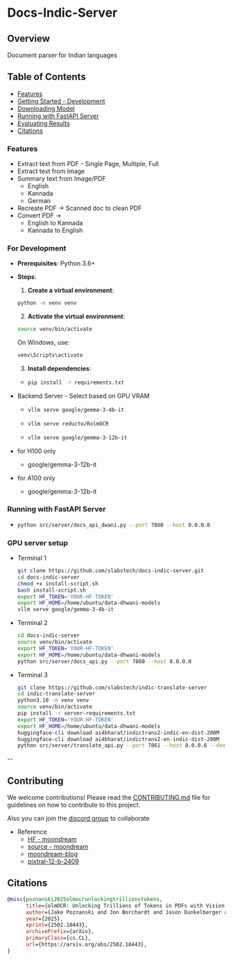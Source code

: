 # Docs-Indic-Server

## Overview
Document parser for Indian languages

## Table of Contents
- [Features](#features)
- [Getting Started - Development](#getting-started---development)
- [Downloading Model](#downloading-indic-model)
- [Running with FastAPI Server](#running-with-fastapi-server)
- [Evaluating Results](#evaluating-results)
- [Citations](#citations)

### Features 
  - Extract text from PDF - Single Page, Multiple, Full
  - Extract text from Image
  - Summary text from Image/PDF
    - English
    - Kannada
    - German
  - Recreate PDF -> Scanned doc to clean PDF
  - Convert PDF ->
    - English to Kannada
    - Kannada to English


### For Development 
- **Prerequisites**: Python 3.6+
- **Steps**:
  1. **Create a virtual environment**:
  ```bash
  python -m venv venv
  ```
  2. **Activate the virtual environment**:
  ```bash
  source venv/bin/activate
  ```
  On Windows, use:
  ```bash
  venv\Scripts\activate
  ```
  3. **Install dependencies**:
  - ```bash
    pip install -r requirements.txt
    ```

- Backend Server  - Select based on GPU VRAM
  - ```bash
    vllm serve google/gemma-3-4b-it   
    ```
  - ```bash
    vllm serve reducto/RolmOCR
    ```
  - ```bash
    vllm serve google/gemma-3-12b-it
    ```

- for H100 only
  - google/gemma-3-12b-it

- for A100 only
  - google/gemma-3-12b-it


### Running with FastAPI Server
- 
  ```bash
  python src/server/docs_api_dwani.py --port 7860 --host 0.0.0.0
  ```


### GPU server setup
  - Terminal 1 
    ```bash
    git clone https://github.com/slabstech/docs-indic-server.git
    cd docs-indic-server
    chmod +x install-script.sh
    bash install-script.sh
    export HF_TOKEN='YOUR-HF-TOKEN'
    export HF_HOME=/home/ubuntu/data-dhwani-models
    vllm serve google/gemma-3-4b-it
    ```
  - Terminal 2
    ```bash
    cd docs-indic-server
    source venv/bin/activate
    export HF_TOKEN='YOUR-HF-TOKEN'
    export HF_HOME=/home/ubuntu/data-dhwani-models
    python src/server/docs_api.py --port 7860 --host 0.0.0.0
    ```
  - Terminal 3
    ```bash
    git clone https://github.com/slabstech/indic-translate-server
    cd indic-translate-server
    python3.10 -m venv venv
    source venv/bin/activate
    pip install -r server-requirements.txt
    export HF_TOKEN='YOUR-HF-TOKEN'
    export HF_HOME=/home/ubuntu/data-dhwani-models
    huggingface-cli download ai4bharat/indictrans2-indic-en-dist-200M
    huggingface-cli download ai4bharat/indictrans2-en-indic-dist-200M
    python src/server/translate_api.py --port 7861 --host 0.0.0.0 --device cuda --use_distilled
    ```


-- 

## Contributing

We welcome contributions! Please read the [CONTRIBUTING.md](CONTRIBUTING.md) file for guidelines on how to contribute to this project.

Also you can join the [discord group](https://discord.gg/WZMCerEZ2P) to collaborate

- Reference
    - [HF - moondream](https://huggingface.co/vikhyatk/moondream2)
    - [source - moondream](https://github.com/vikhyat/moondream)
    - [moondream-blog](https://moondream.ai/blog/introducing-a-new-moondream-1-9b-and-gpu-support)
    - [pixtral-12-b-2409](https://huggingface.co/mistralai/Pixtral-12B-2409)


## Citations

```bibtex citation_1.bib
@misc{poznanski2025olmocrunlockingtrillionstokens,
      title={olmOCR: Unlocking Trillions of Tokens in PDFs with Vision Language Models}, 
      author={Jake Poznanski and Jon Borchardt and Jason Dunkelberger and Regan Huff and Daniel Lin and Aman Rangapur and Christopher Wilhelm and Kyle Lo and Luca Soldaini},
      year={2025},
      eprint={2502.18443},
      archivePrefix={arXiv},
      primaryClass={cs.CL},
      url={https://arxiv.org/abs/2502.18443}, 
}
```

<!-- 




wget https://github.com/slabstech/docs-indic-server/blob/01e811210d56e655091313c1df8481d11e7640a6/install-script.sh
chmod +x install-script.sh
bash install-script.sh



## Download Qwen VL

```bash download_model.sh
huggingface_cli download google/gemma-3-4b-it
```

## Download Gemma

```bash download_model.sh
huggingface_cli download google/gemma-3-4b-it
```



## Download Pixtral 

```bash download_model.sh
huggingface_cli download mistralai/Pixtral-12B-2409
```

## Download Moondream2
```bash
huggingface_cli  vikhyatk/moondream2
```
Model Size - 4GB

## Getting Started - Development

- For moondream, libvips system library is required 
  ```
  sudo apt-get update && sudo apt-get install libvips
  ```



## Evaluating Results
You can evaluate the ASR transcription results using `curl` commands. Below are examples for Kannada audio samples.

#### Kannada

```bash kannada_example.sh
curl -s -H "content-type: application/json" localhost:7860/v1/audio/speech -d '{"input": "ಉದ್ಯಾನದಲ್ಲಿ ಮಕ್ಕಳ ಆಟವಾಡುತ್ತಿದ್ದಾರೆ ಮತ್ತು ಪಕ್ಷಿಗಳು ಚಿಲಿಪಿಲಿ ಮಾಡುತ್ತಿವೆ."}' -o audio_kannada.mp3
```

#### Hindi

```bash hindi_example.sh
curl -s -H "content-type: application/json" localhost:7860/v1/audio/speech -d '{"input": "अरे, तुम आज कैसे हो?"}' -o audio_hindi.mp3
```

### Specifying a Different Format

```bash specify_format.sh
curl -s -H "content-type: application/json" localhost:7860/v1/audio/speech -d '{"input": "Hey, how are you?", "response_type": "wav"}' -o audio.wav
```



### For Production (Docker)
- **Prerequisites**: Docker and Docker Compose
- **Steps**:
  1. **Start the server**:
  For GPU
  ```bash
  docker compose -f compose.yaml up -d
  ```
  For CPU only
  ```bash
  docker compose -f cpu-compose.yaml up -d
  ```

#  - vllm serve vikhyatk/moondream2 --trust-remote-code


## Building Docker Image
Build the Docker image locally:
```bash
docker build -t slabstech/docs_indic_server -f Dockerfile .
```

### Run the Docker Image
```bash
docker run --gpus all -it --rm -p 7860:7860 slabstech/docs_indic_server
```


-->